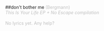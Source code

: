 ##don't bother me
<span style="color: #c0c0c0" class="Apple-style-span">(Bergmann)<br />
<i>This Is Your Life EP + No Escape compilation</i><br />
<br />
No lyrics yet. Any help?</span>

